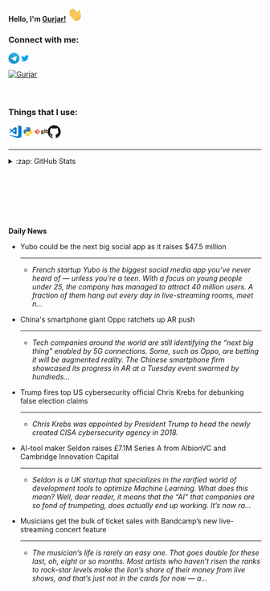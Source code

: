 #### Hello, I'm [Gurjar!](https://GurjarKing.github.io) <img src="https://raw.githubusercontent.com/ABSphreak/ABSphreak/master/gifs/Hi.gif" width="30px"></h2>


### Connect with me:

[<img align="left" alt="Gurjar | Telegram" width="22px" src="https://raw.githubusercontent.com/github/explore/80688e429a7d4ef2fca1e82350fe8e3517d3494d/topics/telegram/telegram.png" />][Telegram]
[<img align="left" alt="Gurjar | Twitter" width="22px" src="https://raw.githubusercontent.com/github/explore/80688e429a7d4ef2fca1e82350fe8e3517d3494d/topics/twitter/twitter.png" />][Twitter]
<br >
<br >
<a href="https://github.com/GurjarKing"><img src="https://komarev.com/ghpvc/?username=GurjarKing" alt="Gurjar" /></a> <br />
<br />
<br />
<!-- <br >

![](https://visitor-badge.glitch.me/badge?page_id=GurjarKing)

<br /> -->

### Things that I use:

[<img align="left" alt="Visual Studio Code" width="26px" src="https://raw.githubusercontent.com/github/explore/80688e429a7d4ef2fca1e82350fe8e3517d3494d/topics/visual-studio-code/visual-studio-code.png" />][VSCode]
[<img align="left" alt="Python" width="26px" src="https://raw.githubusercontent.com/github/explore/80688e429a7d4ef2fca1e82350fe8e3517d3494d/topics/python/python.png" />][Python]
[<img align="left" alt="Git" width="26px" src="https://raw.githubusercontent.com/github/explore/80688e429a7d4ef2fca1e82350fe8e3517d3494d/topics/git/git.png" />][Git]
[<img align="left" alt="GitHub" width="26px" src="https://raw.githubusercontent.com/github/explore/78df643247d429f6cc873026c0622819ad797942/topics/github/github.png" />][Github]

<br />
<br />

---
<details>
  <summary>:zap: GitHub Stats</summary>

<img align="left" alt="Gurjar's Github Stats" src="https://github-readme-stats.vercel.app/api?username=GurjarKing&show_icons=true&hide_border=true&count_private=true&include_all_commit=true&theme=algolia" />

</details>

<!-- ### 🔔 My latest tweet
<a href="https://twitter.com/Gurjar_King43" target="_blank">
	<img src="https://github.com/GurjarKing/GurjarKing/raw/master/tweet.png" width="70%" align="center" alt="Click to view on Twitter" title="My latest tweet, as an image"/>
</a> -->
<br>

<pre>

</pre>

<!-- **Quote of the hour:**

{qoth}

~ {qoth_author}
<pre>

</pre> -->
<br>
<pre>


</pre>
<strong>Daily News</strong>
  
  - Yubo could be the next big social app as it raises $47.5 million
     <hr/>
     
      - *French startup Yubo is the biggest social media app you’ve never heard of — unless you’re a teen. With a focus on young people under 25, the company has managed to attract 40 million users. A fraction of them hang out every day in live-streaming rooms, meet n…*
     
  - China's smartphone giant Oppo ratchets up AR push
      <hr/>
      
      - *Tech companies around the world are still identifying the “next big thing” enabled by 5G connections. Some, such as Oppo, are betting it will be augmented reality. The Chinese smartphone firm showcased its progress in AR at a Tuesday event swarmed by hundreds…*
      
  - Trump fires top US cybersecurity official Chris Krebs for debunking false election claims
      <hr/>
      
      - *Chris Krebs was appointed by President Trump to head the newly created CISA cybersecurity agency in 2018.*
      
  - AI-tool maker Seldon raises £7.1M Series A from AlbionVC and Cambridge Innovation Capital
      <hr/>
      
      - *Seldon is a UK startup that specializes in the rarified world of development tools to optimize Machine Learning. What does this mean? Well, dear reader, it means that the “AI” that companies are so fond of trumpeting, does actually end up working. It’s now ra…*
       
  - Musicians get the bulk of ticket sales with Bandcamp’s new live-streaming concert feature
      <hr/>
       
       - *The musician’s life is rarely an easy one. That goes double for these last, oh, eight or so months. Most artists who haven’t risen the ranks to rock-star levels make the lion’s share of their money from live shows, and that’s just not in the cards for now — a…*
      

<br />

[VSCode]: https://code.visualstudio.com/
[Python]: https://www.python.org/
[Git]: https://git-scm.com/
[Github]: https://github.com/
[Telegram]: https://t.me/Gurjar_King/
[Twitter]: https://twitter.com/Gurjar_King43/
